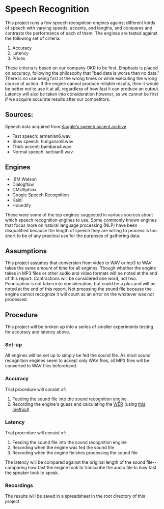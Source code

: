 # Speech Recognition
This project runs a few speech recognition engines against different kinds of speech with varying speeds, accents, and lengths, and compares and contrasts the performance of each of them.
The engines are tested against the following set of criteria:
1) Accuracy
2) Latency
3) Prices

These criteria is based on our company OKR to be first. Emphasis is placed on accuracy, following the philosophy that "bad data is worse than no data." There is no use being first at the wrong times or while executing the wrong course of action. If the engine cannot produce reliable results, then it would be better not to use it at all, regardless of how fast it can produce an output. Latency will also be taken into consideration however, as we cannot be first if we acquire accurate results after our competitors.

## Sources:
Speech data acquired from [Kaggle's speech accent archive](https://www.kaggle.com/rtatman/speech-accent-archive)
- Fast speech: armenian6.wav
- Slow speech: hungarian8.wav
- Thick accent: bambara4.wav
- Normal speech: serbian9.wav

## Engines
- IBM Watson
- Dialogflow
- CMUSphinx
- Google Speech Recognition
- Kaldi
- Houndify

These were some of the top engines suggested in various sources about which speech recognition engines to use. Some commonly known engines that focus more on natural language processing (NLP) have been disqualified because the length of speech they are willing to process is too short to be of any practical use for the purposes of gathering data.

## Assumptions
This project assumes that conversion from video to WAV or mp3 to WAV takes the same amount of time for all engines. Though whether the engine takes in MP3 files or other audio and video formats will be noted at the end of this report.
Contractions will be considered one word, not two.
Punctuation is not taken into consideration, but could be a plus and will be noted at the end of this report.
Not proessing the sound file because the engine cannot recognize it will count as an error on the whatever was not processed.
## Procedure
This project will be broken up into a series of smaller experiments testing for accuracy and latency above.
### Set-up
All engines will be set up to simply be fed the sound file. As most sound recognition engines seem to accept only WAV files, all MP3 files will be converted to WAV files beforehand.
### Accuracy
Trial procedure will consist of:
1) Feeding the sound file into the sound recognition engine
2) Recording the engine's guess and calculating the [WER](https://blog.voicebase.com/how-to-compare-speech-engine-accuracy) (using [this method](https://www.quora.com/How-do-I-measure-the-accuracy-of-speech-recognition))

### Latency
Trial procedure will consist of:
1) Feeding the sound file into the sound recognition engine
2) Recording when the engine was fed the sound file
3) Recording when the engine finishes processing the sound file

The latency will be compared against the original length of the sound file--comparing how fast the engine took to transcribe the audio file to how fast the speaker took to speak.

### Recordings
The results will be saved in a spreadsheet in the root directory of this project.
